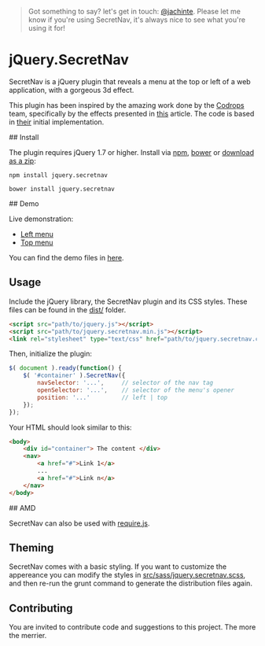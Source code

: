 > Got something to say? let's get in touch: [@jachinte](https://twitter.com/jachinte). Please let me know if you're using SecretNav, it's always nice to see what you're using it for!

# jQuery.SecretNav
SecretNav is a jQuery plugin that reveals a menu at the top or left of a web application, with a gorgeous 3d effect.

This plugin has been inspired by the amazing work done by the [Codrops](http://tympanus.net/codrops/) team, specifically by the effects presented in [this](http://tympanus.net/codrops/2013/12/18/perspective-page-view-navigation/) article. The code is based in [their](https://github.com/codrops/PerspectivePageViewNavigation) initial implementation.

## Install

The plugin requires jQuery 1.7 or higher. Install via [npm](https://www.npmjs.com/package/jquery.secretnav), [bower](https://github.com/jachinte/jquery.secretnav/blob/master/bower.json) or [download as a zip](https://github.com/jachinte/jquery.secretnav/archive/master.zip):

```
npm install jquery.secretnav
```

```
bower install jquery.secretnav
```

## Demo

Live demonstration:

- [Left menu](http://jachinte.github.io/jquery.secretnav/index.html)
- [Top menu](http://jachinte.github.io/jquery.secretnav/index2.html)

You can find the demo files in [here](demo/).

## Usage

Include the jQuery library, the SecretNav plugin and its CSS styles. These files can be found in the [dist/](dist/) folder.
```html
<script src="path/to/jquery.js"></script>
<script src="path/to/jquery.secretnav.min.js"></script>
<link rel="stylesheet" type="text/css" href="path/to/jquery.secretnav.css" />
```

Then, initialize the plugin:

```javascript
$( document ).ready(function() {
    $( '#container' ).SecretNav({		
    	navSelector: '...',		// selector of the nav tag
		openSelector: '...',	// selector of the menu's opener
		position: '...'			// left | top
    });
});
```

Your HTML should look similar to this:

```html
<body>
	<div id="container"> The content </div>
	<nav>
		<a href="#">Link 1</a>
		...
		<a href="#">Link n</a>
	</nav>
</body>
```

## AMD

SecretNav can also be used with [require.js](http://requirejs.org/).

## Theming

SecretNav comes with a basic styling. If you want to customize the appereance you can modify the styles in [src/sass/jquery.secretnav.scss](src/sass/jquery.secretnav.scss), and then re-run the grunt command to generate the distribution files again.

## Contributing

You are invited to contribute code and suggestions to this project. The more the merrier.